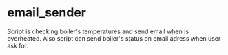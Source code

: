 # email_sender

Script is checking boiler's temperatures and send email when is overheated.
Also script can send boiler's status on email adress when user ask for.
